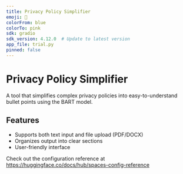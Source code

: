 ```yaml
---
title: Privacy Policy Simplifier
emoji: 📄
colorFrom: blue
colorTo: pink
sdk: gradio
sdk_version: 4.12.0  # Update to latest version
app_file: trial.py
pinned: false
--- 
```


# Privacy Policy Simplifier

A tool that simplifies complex privacy policies into easy-to-understand bullet points using the BART model.

## Features
- Supports both text input and file upload (PDF/DOCX)
- Organizes output into clear sections
- User-friendly interface

Check out the configuration reference at https://huggingface.co/docs/hub/spaces-config-reference
